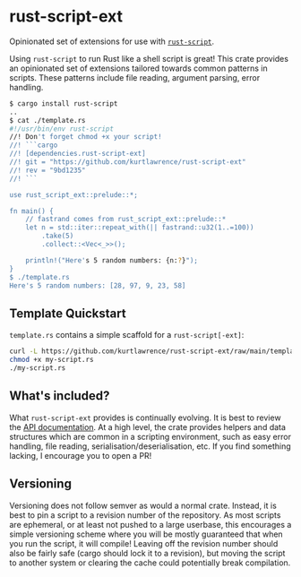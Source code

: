 # rust-script-ext
Opinionated set of extensions for use with
[`rust-script`](https://github.com/fornwall/rust-script).

Using `rust-script` to run Rust like a shell script is great!
This crate provides an opinionated set of extensions tailored towards common patterns in scripts.
These patterns include file reading, argument parsing, error handling.

````sh
$ cargo install rust-script
..
$ cat ./template.rs
#!/usr/bin/env rust-script
//! Don't forget chmod +x your script!
//! ```cargo
//! [dependencies.rust-script-ext]
//! git = "https://github.com/kurtlawrence/rust-script-ext"
//! rev = "9bd1235"
//! ```

use rust_script_ext::prelude::*;

fn main() {
    // fastrand comes from rust_script_ext::prelude::*
    let n = std::iter::repeat_with(|| fastrand::u32(1..=100))
        .take(5)
        .collect::<Vec<_>>();

    println!("Here's 5 random numbers: {n:?}");
}
$ ./template.rs
Here's 5 random numbers: [28, 97, 9, 23, 58]
````

## Template Quickstart

`template.rs` contains a simple scaffold for a `rust-script[-ext]`:

```sh
curl -L https://github.com/kurtlawrence/rust-script-ext/raw/main/template.rs -o my-script.rs
chmod +x my-script.rs
./my-script.rs
```

## What's included?

What `rust-script-ext` provides is continually evolving.
It is best to review the [API
documentation](https://kurtlawrence.github.io/rust-script-ext/rust_script_ext).
At a high level, the crate provides helpers and data structures which are common in a scripting
environment, such as easy error handling, file reading, serialisation/deserialisation, etc.
If you find something lacking, I encourage you to open a PR!

## Versioning

Versioning does not follow semver as would a normal crate.
Instead, it is best to pin a script to a revision number of the repository.
As most scripts are ephemeral, or at least not pushed to a large userbase, this encourages a simple
versioning scheme where you will be mostly guaranteed that when you run the script, it will
compile!
Leaving off the revision number should also be fairly safe (cargo should lock it to a revision),
but moving the script to another system or clearing the cache could potentially break compilation.
